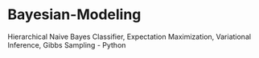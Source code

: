 # Bayesian-Modeling
Hierarchical Naive Bayes Classifier, Expectation Maximization, Variational Inference, Gibbs Sampling - Python
